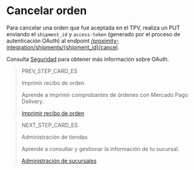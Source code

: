 # Cancelar orden

Para cancelar una orden que fue aceptada en el TPV, realiza un PUT enviando el `shipment_id` y `access-token` (generado por el proceso de autenticación OAuth) al endpoint  [/proximity-integration/shipments/{shipment_id}/cancel](/developers/es/reference/mp_delivery/_proximity-integration_shipments_shipment_id_cancel/put). 

Consulta [Seguridad](/developers/es/guides/additional-content/security/oauth/introduction) para obtener más información sobre OAuth.

> PREV_STEP_CARD_ES
>
> Imprimir recibo de orden
>
> Aprende a imprimir comprobantes de órdenes con Mercado Pago Delivery.
>
> [Imprimir recibo de orden](/developers/rd/docs/mp-delivery/order-management/print-order-receipt)

> NEXT_STEP_CARD_ES
>
> Administración de tiendas
>
> Aprende a consultar y gestionar la información de tu sucursal.
>
> [Administración de sucursales](/developers/es/docs/mp-delivery/store-management)
